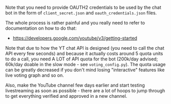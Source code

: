 Note that you need to provide OAUTH2 credentials to be used by the chat bot in
the form of `client_secret.json` and `oauth_credentials.json` files.

The whole process is rather painful and you really need to refer to
documentation on how to do that:

  * https://developers.google.com/youtube/v3/getting-started

Note that due to how the YT chat API is designed (you need to call the chat API
every few seconds) and because it actually costs around 5 quota units to do a
call, you need A LOT of API quota for the bot (200k/day advised; 60k/day doable
in the slow mode - see `voting_config.py`). The quota usage can be greatly
decreased if you don't mind losing "interactive" features like live voting
graph and so on.

Also, make the YouTube channel few days earlier and start testing livestreaming
as soon as possible - there are a lot of hoops to jump through to get everything
verified and approved in a new channel.
